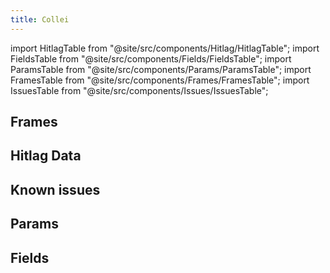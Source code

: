 ```yaml
---
title: Collei
---
```


import HitlagTable from "@site/src/components/Hitlag/HitlagTable";
import FieldsTable from "@site/src/components/Fields/FieldsTable";
import ParamsTable from "@site/src/components/Params/ParamsTable";
import FramesTable from "@site/src/components/Frames/FramesTable";
import IssuesTable from "@site/src/components/Issues/IssuesTable";

## Frames

<FramesTable character="collei" />

## Hitlag Data

<HitlagTable character="collei" />

## Known issues

<IssuesTable character="collei" />

## Params

<ParamsTable character="collei" />

## Fields

<FieldsTable character="collei" />
